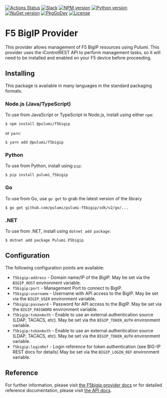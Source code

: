 [![Actions Status](https://github.com/pulumi/pulumi-f5bigip/workflows/master/badge.svg)](https://github.com/pulumi/pulumi-f5bigip/actions)
[![Slack](http://www.pulumi.com/images/docs/badges/slack.svg)](https://slack.pulumi.com)
[![NPM version](https://badge.fury.io/js/%40pulumi%2Ff5bigip.svg)](https://www.npmjs.com/package/@pulumi/f5bigip)
[![Python version](https://badge.fury.io/py/pulumi-f5bigip.svg)](https://pypi.org/project/pulumi-f5bigip)
[![NuGet version](https://badge.fury.io/nu/pulumi.f5bigip.svg)](https://badge.fury.io/nu/pulumi.f5bigip)
[![PkgGoDev](https://pkg.go.dev/badge/github.com/pulumi/pulumi-f5bigip/sdk/v2/go)](https://pkg.go.dev/github.com/pulumi/pulumi-f5bigip/sdk/v2/go)
[![License](https://img.shields.io/npm/l/%40pulumi%2Fpulumi.svg)](https://github.com/pulumi/pulumi-f5bigip/blob/master/LICENSE)

# F5 BigIP Provider

This provider allows management of F5 BigIP resources using Pulumi. This provider uses the iControlREST API to
perform management tasks, so it will need to be installed and enabled on your F5 device before proceeding.

## Installing

This package is available in many languages in the standard packaging formats.

### Node.js (Java/TypeScript)

To use from JavaScript or TypeScript in Node.js, install using either `npm`:

    $ npm install @pulumi/f5bigip

or `yarn`:

    $ yarn add @pulumi/f5bigip

### Python

To use from Python, install using `pip`:

    $ pip install pulumi_f5bigip

### Go

To use from Go, use `go get` to grab the latest version of the library

    $ go get github.com/pulumi/pulumi-f5bigip/sdk/v2/go/...
    
### .NET

To use from .NET, install using `dotnet add package`:

    $ dotnet add package Pulumi.F5bigip
    
## Configuration

The following configuration points are available:

- `f5bigip:address` - Domain name/IP of the BigIP. May be set via the `BIGIP_HOST` environment variable.
- `f5bigip:port` - Management Port to connect to BigIP.
- `f5bigip:username` - Username with API access to the BigIP. May be set via the `BIGIP_USER` environment variable.
- `f5bigip:password` - Password for API access to the BigIP. May be set via the `BIGIP_PASSWORD` environment variable.
- `f5bigip:tokenAuth` - Enable to use an external authentication source (LDAP, TACACS, etc). May be set via the `BIGIP_TOKEN_AUTH` environment variable.
- `f5bigip:tokenAuth` - Enable to use an external authentication source (LDAP, TACACS, etc). May be set via the `BIGIP_TOKEN_AUTH` environment variable.
- `f5bigip:loginRef` - Login reference for token authentication (see BIG-IP REST docs for details) May be set via the `BIGIP_LOGIN_REF` environment variable.

## Reference

For further information, please visit [the F5bigip provider docs](https://www.pulumi.com/docs/intro/cloud-providers/f5bigip) or for detailed reference documentation, please visit [the API docs](https://www.pulumi.com/docs/reference/pkg/f5bigip).
